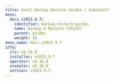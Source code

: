 ```yaml
---
title: Vault Backup Restore Guides | KubeVault
menu:
  docs_v2023.9.7:
    identifier: backup-restore-guides
    name: Backup & Restore (Stash)
    parent: guides
    weight: 10
menu_name: docs_v2023.9.7
info:
  cli: v0.16.0
  installer: v2023.9.7
  operator: v0.16.0
  unsealer: v0.16.0
  version: v2023.9.7
---
```


